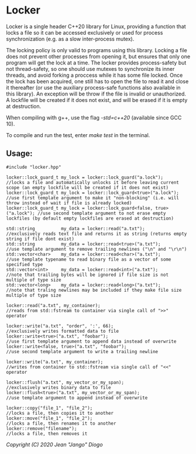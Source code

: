 # Locker

Locker is a single header C++20 library for Linux, providing a function that locks a file so it can be accessed exclusively or used for process synchronization (e.g. as a slow inter-process mutex).

The locking policy is only valid to programs using this library. Locking a file does not prevent other processes from opening it, but ensures that only one program will get the lock at a time. The locker provides process-safety but not thread-safety, so one should use mutexes to synchronize its inner threads, and avoid forking a proccess while it has some file locked. Once the lock has been acquired, one still has to open the file to read it and close it thereafter (or use the auxiliary process-safe functions also available in this library). An exception will be throw if the file is invalid or unauthorized. A lockfile will be created if it does not exist, and will be erased if it is empty at destruction.

When compiling with g++, use the flag *-std=c++20* (available since GCC 10).

To compile and run the test, enter *make test* in the terminal.

## Usage:
```
#include "locker.hpp"

locker::lock_guard_t my_lock = locker::lock_guard("a.lock");              //locks a file and automatically unlocks it before leaving current scope (an empty lockfile will be created if it does not exist)
locker::lock_guard_t my_lock = locker::lock_guard<true>("a.lock");        //use first template argument to make it "non-blocking" (i.e. will throw instead of wait if file is already locked)
locker::lock_guard_t my_lock = locker::lock_guard<false, true>("a.lock"); //use second template argument to not erase empty lockfiles (by default empty lockfiles are erased at destruction)

std::string          my_data = locker::read("a.txt");                     //exclusively reads text file and returns it as string (returns empty string if file dont exist)
std::string          my_data = locker::read<true>("a.txt");               //use template argument to remove trailing newlines ("\n" and "\r\n")
std::vector<char>    my_data = locker::read<char>("a.txt");               //use template typename to read binary file as a vector of some specified type
std::vector<int>     my_data = locker::read<int>("a.txt");                //note that trailing bytes will be ignored if file size is not multiple of type size
std::vector<long>    my_data = locker::read<long>("a.txt");               //note that traling newlines may be included if they make file size multiple of type size

locker::read("a.txt", my_container);                                      //reads from std::fstream to container via single call of ">>" operator

locker::write("a.txt", "order", ':', 66);                                 //exclusively writes formatted data to file
locker::write<true>("a.txt", "foobar");                                   //use first template argument to append data instead of overwrite
locker::write<false, true>("a.txt", "foobar");                            //use second template argument to write a trailing newline

locker::write("a.txt", my_container);                                     //writes from container to std::fstream via single call of "<<" operator

locker::flush("a.txt", my_vector_or_my_span);                             //exclusively writes binary data to file
locker::flush<true>("a.txt", my_vector_or_my_span);                       //use template argument to append instead of overwrite

locker::copy("file_1", "file_2");                                         //locks a file, then copies it to another
locker::move("file_1", "file_2");                                         //locks a file, then renames it to another
locker::remove("filename");                                               //locks a file, then removes it
```
*Copyright (C) 2020 Jean "Jango" Diogo*
